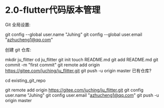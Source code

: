 # 2.0-flutter代码版本管理

Git 全局设置:

git config --global user.name "Juhing"
git config --global user.email "azhucheng1@qq.com"

创建 git 仓库:

mkdir ju_flitter
cd ju_flitter
git init
touch README.md
git add README.md
git commit -m "first commit"
git remote add origin https://gitee.com/juching/ju_flitter.git
git push -u origin master
已有仓库?

cd existing_git_repo

git remote add origin https://gitee.com/juching/ju_flitter.git
git config user.name "Juhing"
git config user.email "azhucheng1@qq.com"
git push -u origin master
